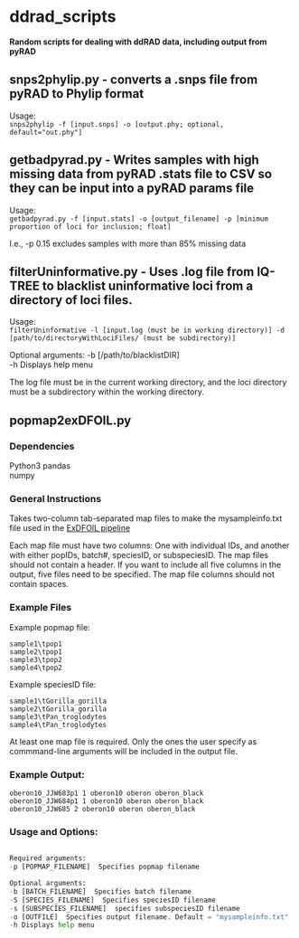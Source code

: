 # ddrad_scripts  

**Random scripts for dealing with ddRAD data, including output from pyRAD**  

## snps2phylip.py - converts a .snps file from pyRAD to Phylip format  

Usage:  
`snps2phylip -f [input.snps] -o [output.phy; optional, default="out.phy"]`  

## getbadpyrad.py - Writes samples with high missing data from pyRAD .stats file to CSV so they can be input into a pyRAD params file

Usage:  
`getbadpyrad.py -f [input.stats] -o [output_filename] -p [minimum proportion of loci for inclusion; float]`  

I.e., -p 0.15 excludes samples with more than 85% missing data  

## filterUninformative.py - Uses .log file from IQ-TREE to blacklist uninformative loci from a directory of loci files.  

Usage:  
`filterUninformative -l [input.log (must be in working directory)] -d [path/to/directoryWithLociFiles/ (must be subdirectory)]`  

Optional arguments: 
-b [/path/to/blacklistDIR]  
-h Displays help menu

The log file must be in the current working directory, and the loci directory must be a subdirectory within the working directory.  

## popmap2exDFOIL.py  

### Dependencies  
Python3
pandas  
numpy  

### General Instructions  
Takes two-column tab-separated map files to make the mysampleinfo.txt file used in the [ExDFOIL pipeline](https://github.com/SheaML/ExDFOIL.git)  

Each map file must have two columns: One with individual IDs, and another with either popIDs, batch#, speciesID, or subspeciesID. The map files should not contain a header. If you want to include all five columns in the output, five files need to be specified. The map file columns should not contain spaces.  

### Example Files  

Example popmap file:  

```
sample1\tpop1
sample2\tpop1
sample3\tpop2
sample4\tpop2
```

Example speciesID file:  
```
sample1\tGorilla_gorilla
sample2\tGorilla_gorilla
sample3\tPan_troglodytes
sample4\tPan_troglodytes
```  

At least one map file is required. Only the ones the user specify as commmand-line arguments will be included in the output file.  

### Example Output:  

```Individual batch popID speciesID subspeciesID
oberon10_JJW683p1 1 oberon10 oberon oberon_black
oberon10_JJW684p1 1 oberon10 oberon oberon_black
oberon10_JJW685 2 oberon10 oberon oberon_black
```   

### Usage and Options:  
```./popmap2exDFOIL.py -p [POPMAP_FILENAME] [optional_arguments]  

Required arguments:  
-p [POPMAP_FILENAME]  Specifies popmap filename  

Optional arguments:  
-b [BATCH_FILENAME]  Specifies batch filename  
-S [SPECIES_FILENAME]  Specifies speciesID filename  
-s [SUBSPECIES_FILENAME]  specifies subspeciesID filename  
-o [OUTFILE]  Specifies output filename. Default = "mysampleinfo.txt"  
-h Displays help menu
```  


